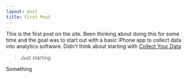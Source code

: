 ```yaml
---
layout: post
title: First Post
---
```


This is the first post on the site. Been thinking about doing this for some time and the goal was to start out with a basic iPhone app to collect data into analytics software.
Didn't think about starting with [Collect Your Data](http:www.collectyourdata.com)

  > Just starting

Something
